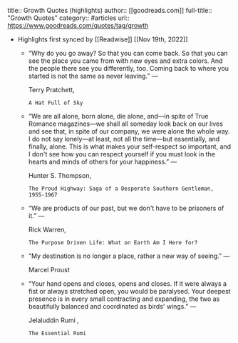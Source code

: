 title:: Growth Quotes (highlights)
author:: [[goodreads.com]]
full-title:: "Growth Quotes"
category:: #articles
url:: https://www.goodreads.com/quotes/tag/growth

- Highlights first synced by [[Readwise]] [[Nov 19th, 2022]]
	- “Why do you go away? So that you can come back. So that you can see the place you came from with new eyes and extra colors. And the people there see you differently, too. Coming back to where you started is not the same as never leaving.”
	    ―
	  
	    Terry Pratchett,
	  
	    
	      A Hat Full of Sky
	- “We are all alone, born alone, die alone, and—in spite of True Romance magazines—we shall all someday look back on our lives and see that, in spite of our company, we were alone the whole way. I do not say lonely—at least, not all the time—but essentially, and finally, alone. This is what makes your self-respect so important, and I don't see how you can respect yourself if you must look in the hearts and minds of others for your happiness.”
	    ―
	  
	    Hunter S. Thompson,
	  
	    
	      The Proud Highway: Saga of a Desperate Southern Gentleman, 1955-1967
	- “We are products of our past, but we don't have to be prisoners of it.”
	    ―
	  
	    Rick Warren,
	  
	    
	      The Purpose Driven Life: What on Earth Am I Here for?
	- “My destination is no longer a place, rather a new way of seeing.”
	    ―
	  
	    Marcel Proust
	- “Your hand opens and closes, opens and closes. If it were always a fist or always stretched open, you would be paralysed. Your deepest presence is in every small contracting and expanding, the two as beautifully balanced and coordinated as birds' wings.”
	    ―
	  
	    Jelaluddin Rumi ,
	  
	    
	      The Essential Rumi